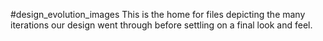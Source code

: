 #design_evolution_images
This is the home for files depicting the many iterations our design went through before settling on a final look and feel. 
